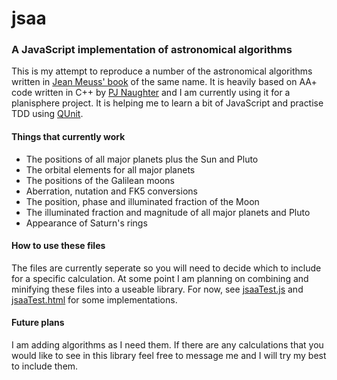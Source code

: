 # jsaa
### A JavaScript implementation of astronomical algorithms
This is my attempt to reproduce a number of the astronomical algorithms written in [Jean Meuss' book](http://www.willbell.com/math/mc1.htm) of the same name. It is heavily based on AA+ code written in C++ by [PJ Naughter](http://www.naughter.com/aa.html) and I am currently using it for a planisphere project. It is helping me to learn a bit of JavaScript and practise TDD using [QUnit](http://qunitjs.com/).

#### Things that currently work
* The positions of all major planets plus the Sun and Pluto
* The orbital elements for all major planets
* The positions of the Galilean moons
* Aberration, nutation and FK5 conversions
* The position, phase and illuminated fraction of the Moon
* The illuminated fraction and magnitude of all major planets and Pluto
* Appearance of Saturn's rings

#### How to use these files
The files are currently seperate so you will need to decide which to include for a specific calculation. At some point I am planning on combining and minifying these files into a useable library. For now, see [jsaaTest.js](https://github.com/s-marley/jsaa/blob/master/jsaaTest.js) and [jsaaTest.html](https://github.com/s-marley/jsaa/blob/master/jsaaTest.html) for some implementations.

#### Future plans
I am adding algorithms as I need them. If there are any calculations that you would like to see in this library feel free to message me and I will try my best to include them.
